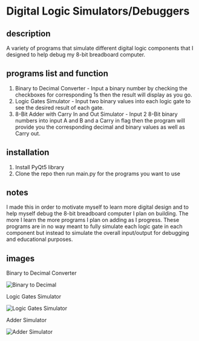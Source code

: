 # Digital Logic Simulators/Debuggers

## description
A variety of programs that simulate different digital logic components that I designed to help debug my 8-bit breadboard computer.

## programs list and function

1. Binary to Decimal Converter - Input a binary number by checking the checkboxes for corresponding 1s then the result will display as you go.
2. Logic Gates Simulator - Input two binary values into each logic gate to see the desired result of each gate.
3. 8-Bit Adder with Carry In and Out Simulator - Input 2 8-Bit binary numbers into input A and B and a Carry in flag then the program will provide you the corresponding decimal and binary values as well as Carry out.

## installation

1. Install PyQt5 library
2. Clone the repo then run main.py for the programs you want to use

## notes

I made this in order to motivate myself to learn more digital design and to help myself debug the 8-bit breadboard computer I plan on building. The more I learn the more programs I plan on adding as I progress. These programs are in no way meant to fully simulate each logic gate in each component but instead to simulate the overall input/output for debugging and educational purposes.

## images
Binary to Decimal Converter

![Binary to Decimal](https://cdn.discordapp.com/attachments/563283331345678338/712890337349074994/unknown.png)

Logic Gates Simulator

![Logic Gates Simulator](https://cdn.discordapp.com/attachments/563283331345678338/713227938111160390/unknown.png)

Adder Simulator

![Adder Simulator](https://cdn.discordapp.com/attachments/563283331345678338/712947487400263680/unknown.png)
